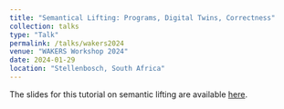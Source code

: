 ```yaml
---
title: "Semantical Lifting: Programs, Digital Twins, Correctness"
collection: talks
type: "Talk"
permalink: /talks/wakers2024
venue: "WAKERS Workshop 2024"
date: 2024-01-29
location: "Stellenbosch, South Africa"
---
```


The slides for this tutorial on semantic lifting are available [here](/files/tutorial_kamburjan_wakers.pdf).
